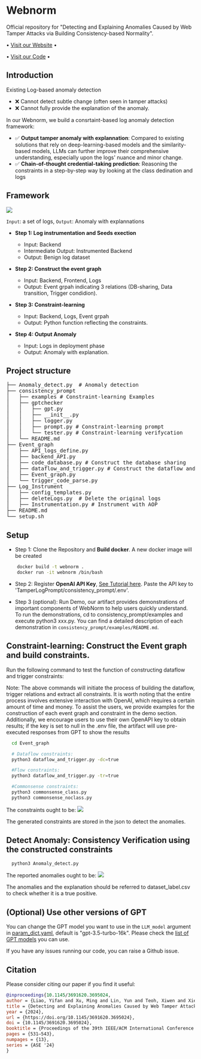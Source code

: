 # Webnorm
Official repository for "Detecting and Explaining Anomalies Caused by Web Tamper Attacks via Building Consistency-based Normality".

<p align="center">

  • <a href="https://sites.google.com/view/webnorm">Visit our Website</a> •

  • <a href="https://zenodo.org/records/13753186">Visit our Code</a> •

</p>

## Introduction
Existing Log-based anomaly detection
- ❌ Cannot detect subtle change (often seen in tamper attacks)
- ❌ Cannot fully provide the explanation of the anomaly.

In our Webnorm, we build a consrtaint-based log anomaly detection framework:

- ✅ **Output tamper anomaly with explannation**: Compared to existing solutions that rely on deep-learning-based models and the similarity-based models, LLMs can further improve their comprehensive understanding, especially upon the logs' nuance and minor change.
- ✅ **Chain-of-thought credential-taking prediction**: Reasoning the constraints in a step-by-step way by looking at the class dedination and logs

## Framework
<img src="./figures/webnorm.jpg"/>

```Input```: a set of logs, ```Output```: Anomaly with explannations

- **Step 1: Log instrumentation and Seeds exection**
  - Input: Backend
  - Intermediate Output: Instrumented Backend
  - Output: Benign log dataset
  
- **Step 2: Construct the event graph**
  - Input: Backend, Frontend, Logs
  - Output: Event grpah indicating 3 relations (DB-sharing, Data transition, Trigger condidion).
  
- **Step 3: Constraint-learning**
  - Input: Backend, Logs, Event grpah
  - Output: Python function reflecting the constraints.

- **Step 4: Output Anomaly** 
  - Input: Logs in deployment phase
  - Output: Anomaly with explanation.

## Project structure

<pre>
├── Anomaly_detect.py  # Anomaly detection
├── consistency_prompt
│   ├── examples # Constraint-learning Examples
│   ├── gptchecker
│   │   ├── gpt.py
│   │   ├── __init__.py
│   │   ├── logger.py
│   │   ├── prompt.py # Constraint-learning prompt
│   │   └── tester.py # Constraint-learning verifycation
│   └── README.md
├── Event_graph
│   ├── API_logs_define.py
│   ├── backend_API.py
│   ├── code_database.py # Construct the database sharing
│   ├── dataflow_and_trigger.py # Construct the dataflow and trigger condition
│   ├── Event_graph.py 
│   └── trigger_code_parse.py
├── Log_Instrument
│   ├── config_templates.py
│   ├── deleteLogs.py  # Delete the original logs 
│   ├── Instrumentation.py # Instrument with AOP
├── README.md
└── setup.sh
</pre>

## Setup
- Step 1: Clone the Repository and **Build docker**. A new docker image will be created
```bash
    docker build -t webnorm .
    docker run -it webnorm /bin/bash
```
- Step 2: Register **OpenAI API Key**, [See Tutorial here](https://platform.openai.com/docs/quickstart). Paste the API key to 'TamperLogPrompt/consistency_prompt/.env'.

- Step 3 (optional):  Run Demo, our artifact provides demonstrations of important components of WebNorm to help users quickly understand. To run the demonstrations, cd to consistency_prompt/examples and execute python3 xxx.py. You can find a detailed description of each demonstration in  `consistency_prompt/examples/README.md`.

## Constraint-learning: Construct the Event graph and build constraints.
Run the following command to test the function of constructing dataflow and trigger constraints:

Note: The above commands will initiate the process of building
the dataflow, trigger relations and extract all constraints. It is worth
noting that the entire process involves extensive interaction with
OpenAI, which requires a certain amount of time and money. To
assist the users, we provide examples for the construction of
each event graph and constraint in the demo section. Additionally,
we encourage users to use their own OpenAPI key to obtain
results; if the key is set to null in the .env file, the artifact will use
pre-executed responses from GPT to show the results
```bash
  cd Event_graph

  # Dataflow constraints:
  python3 dataflow_and_trigger.py -dc=true

  #Flow constraints:
  python3 dataflow_and_trigger.py -tr=true

  #Commonsense constraints:
  python3 commonsense_class.py
  python3 commonsense_noclass.py
```
The constraints ought to be:
<img src="figures/Constraints_example.png"/>

The generated constraints are stored in the json to detect the anomalies.

## Detect Anomaly: **Consistency Verification** using the constructed constraints
```bash
  python3 Anomaly_detect.py
```
The reported anomalies ought to be:
<img src="figures/Anomaly_example.png"/>

The anomalies and the explanation should be referred to dataset_label.csv to check whether it is a true positive.

## (Optional) Use other versions of GPT

You can change the GPT model you want to use in the ``LLM_model`` argument in [param_dict.yaml](param_dict.yaml), default is "gpt-3.5-turbo-16k".
Please check the [list of GPT models](https://platform.openai.com/docs/models) you can use.

If you have any issues running our code, you can raise a Github issue.

## Citation
Please consider citing our paper if you find it useful:
```bibtex
@inproceedings{10.1145/3691620.3695024,
author = {Liao, Yifan and Xu, Ming and Lin, Yun and Teoh, Xiwen and Xie, Xiaofei and Feng, Ruitao and Liaw, Frank and Zhang, Hongyu and Dong, Jin Song},
title = {Detecting and Explaining Anomalies Caused by Web Tamper Attacks via Building Consistency-based Normality},
year = {2024},
url = {https://doi.org/10.1145/3691620.3695024},
doi = {10.1145/3691620.3695024},
booktitle = {Proceedings of the 39th IEEE/ACM International Conference on Automated Software Engineering},
pages = {531–543},
numpages = {13},
series = {ASE '24}
}
```
